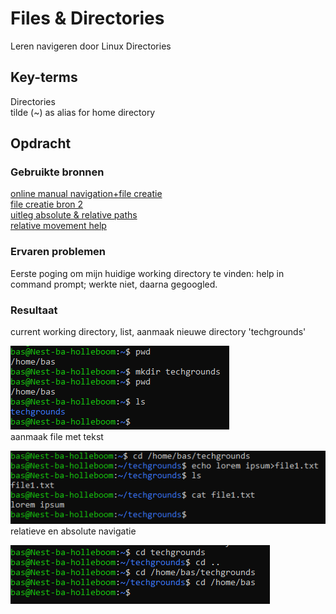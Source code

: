 # Files & Directories
Leren navigeren door Linux Directories

## Key-terms
Directories  
tilde (~) as alias for home directory
	
## Opdracht
### Gebruikte bronnen
[online manual navigation+file creatie](https://www.pluralsight.com/guides/beginner-linux-navigation-manual)  
[file creatie bron 2](https://monovm.com/blog/how-to-create-a-text-file-in-linux/)  
[uitleg absolute & relative paths](https://linuxsimply.com/relative-path-in-linux/)  
[relative movement help](https://www.digitalocean.com/community/tutorials/basic-linux-navigation-and-file-management)

### Ervaren problemen
Eerste poging om mijn huidige working directory te vinden: help in command prompt; werkte niet, daarna gegoogled.

### Resultaat
current working directory, list, aanmaak nieuwe directory 'techgrounds'


![current working directory, list, aanmaak nieuwe directory 'techgrounds'](/01_Linux_1/images/pwd+directory-creation+list.PNG)  
aanmaak file met tekst

![aanmaak file met tekst](/01_Linux_1/images/file+text.PNG)  
relatieve en absolute navigatie

![relatieve en absolute navigatie](/01_Linux_1/images/relative+absolute.PNG)
